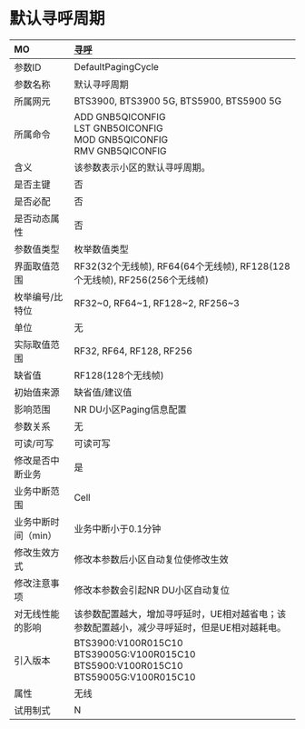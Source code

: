 # 默认寻呼周期<table><thread><tr><th align = "left">MO</th><th align = "left"><a href = "index.html#默认寻呼周期-2">寻呼</a></td></tr></thread><tbody><tr><td>参数ID</td><td>DefaultPagingCycle</td></tr><tr><td>参数名称</td><td>默认寻呼周期</td></tr><tr><td>所属网元</td><td>BTS3900, BTS3900 5G, BTS5900, BTS5900 5G</td></tr><tr><td>所属命令</td><td>ADD GNB5QICONFIG<br>LST GNB5OICONFIG<br>MOD GNB5QICONFIG<br>RMV GNB5QICONFIG</td></tr><tr><td>含义</td><td>该参数表示小区的默认寻呼周期。</td></tr><tr><td>是否主键</td><td>否</td></tr><tr><td>是否必配</td><td>否</td></tr><tr><td>是否动态属性</td><td>否</td></tr><tr><td>参数值类型</td><td>枚举数值类型</td></tr><tr><td>界面取值范围</td><td>RF32(32个无线帧), RF64(64个无线帧), RF128(128个无线帧), RF256(256个无线帧)</td></tr><tr><td>枚举编号/比特位</td><td>RF32~0, RF64~1, RF128~2, RF256~3</td></tr><tr><td>单位</td><td>无</td></tr><tr><td>实际取值范围</td><td>RF32, RF64, RF128, RF256</td></tr><tr><td>缺省值</td><td>RF128(128个无线帧)</td></tr><tr><td>初始值来源</td><td>缺省值/建议值</td></tr><tr><td>影响范围</td><td>NR DU小区Paging信息配置</td></tr><tr><td>参数关系</td><td>无</td></tr><tr><td>可读/可写</td><td>可读可写</td></tr><tr><td>修改是否中断业务</td><td>是</td></tr><tr><td>业务中断范围</td><td>Cell</td></tr><tr><td>业务中断时间（min）</td><td>业务中断小于0.1分钟</td></tr><tr><td>修改生效方式</td><td>修改本参数后小区自动复位使修改生效</td></tr><tr><td>修改注意事项</td><td>修改本参数会引起NR DU小区自动复位</td></tr><tr><td>对无线性能的影响</td><td>该参数配置越大，增加寻呼延时，UE相对越省电；该参数配置越小，减少寻呼延时，但是UE相对越耗电。</td></tr><tr><td>引入版本</td><td>BTS3900:V100R015C10<br>BTS39005G:V100R015C10<br>BTS5900:V100R015C10<br>BTS59005G:V100R015C10</td></tr><tr><td>属性</td><td>无线</td></tr><tr><td>试用制式</td><td>N</td></tr></tbody></table>